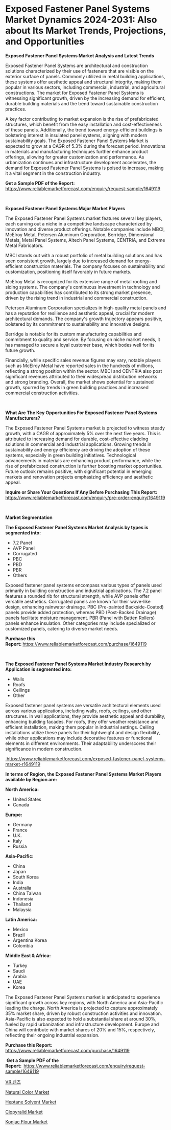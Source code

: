 <p><h1>Exposed Fastener Panel Systems Market Dynamics 2024-2031: Also about Its Market Trends, Projections, and Opportunities</h1></p><p><strong>Exposed Fastener Panel Systems Market Analysis and Latest Trends</strong></p>
<p><p>Exposed Fastener Panel Systems are architectural and construction solutions characterized by their use of fasteners that are visible on the exterior surface of panels. Commonly utilized in metal building applications, these systems offer aesthetic appeal and structural integrity, making them popular in various sectors, including commercial, industrial, and agricultural constructions. The market for Exposed Fastener Panel Systems is witnessing significant growth, driven by the increasing demand for efficient, durable building materials and the trend toward sustainable construction practices.</p><p>A key factor contributing to market expansion is the rise of prefabricated structures, which benefit from the easy installation and cost-effectiveness of these panels. Additionally, the trend toward energy-efficient buildings is bolstering interest in insulated panel systems, aligning with modern sustainability goals. The Exposed Fastener Panel Systems Market is expected to grow at a CAGR of 5.3% during the forecast period. Innovations in materials and manufacturing techniques further enhance product offerings, allowing for greater customization and performance. As urbanization continues and infrastructure development accelerates, the demand for Exposed Fastener Panel Systems is poised to increase, making it a vital segment in the construction industry.</p></p>
<p><strong>Get a Sample PDF of the Report:&nbsp;</strong> <a href="https://www.reliablemarketforecast.com/enquiry/request-sample/1649119?utm_campaign=1080&utm_medium=2&utm_source=Github&utm_content=ia&utm_term=19112024&utm_id=exposed-fastener-panel-systems">https://www.reliablemarketforecast.com/enquiry/request-sample/1649119</a></p>
<p>&nbsp;</p>
<p><strong>Exposed Fastener Panel Systems Major Market Players</strong></p>
<p><p>The Exposed Fastener Panel Systems market features several key players, each carving out a niche in a competitive landscape characterized by innovation and diverse product offerings. Notable companies include MBCI, McElroy Metal, Petersen Aluminum Corporation, Berridge, Dimensional Metals, Metal Panel Systems, Altech Panel Systems, CENTRIA, and Extreme Metal Fabricators.</p><p>MBCI stands out with a robust portfolio of metal building solutions and has seen consistent growth, largely due to increased demand for energy-efficient construction materials. The company focuses on sustainability and customization, positioning itself favorably in future markets. </p><p>McElroy Metal is recognized for its extensive range of metal roofing and siding systems. The company's continuous investment in technology and production capabilities has contributed to its strong market presence, driven by the rising trend in industrial and commercial construction. </p><p>Petersen Aluminum Corporation specializes in high-quality metal panels and has a reputation for resilience and aesthetic appeal, crucial for modern architectural demands. The company's growth trajectory appears positive, bolstered by its commitment to sustainability and innovative designs.</p><p>Berridge is notable for its custom manufacturing capabilities and commitment to quality and service. By focusing on niche market needs, it has managed to secure a loyal customer base, which bodes well for its future growth.</p><p>Financially, while specific sales revenue figures may vary, notable players such as McElroy Metal have reported sales in the hundreds of millions, reflecting a strong position within the sector. MBCI and CENTRIA also post significant revenues attributed to their widespread distribution networks and strong branding. Overall, the market shows potential for sustained growth, spurred by trends in green building practices and increased commercial construction activities.</p></p>
<p>&nbsp;</p>
<p><strong>What Are The Key Opportunities For Exposed Fastener Panel Systems Manufacturers?</strong></p>
<p><p>The Exposed Fastener Panel Systems market is projected to witness steady growth, with a CAGR of approximately 5% over the next five years. This is attributed to increasing demand for durable, cost-effective cladding solutions in commercial and industrial applications. Growing trends in sustainability and energy efficiency are driving the adoption of these systems, especially in green building initiatives. Technological advancements in materials are enhancing product performance, while the rise of prefabricated construction is further boosting market opportunities. Future outlook remains positive, with significant potential in emerging markets and renovation projects emphasizing efficiency and aesthetic appeal.</p></p>
<p><strong>Inquire or Share Your Questions If Any Before Purchasing This Report:</strong> <a href="https://www.reliablemarketforecast.com/enquiry/pre-order-enquiry/1649119?utm_campaign=1080&utm_medium=2&utm_source=Github&utm_content=ia&utm_term=19112024&utm_id=exposed-fastener-panel-systems">https://www.reliablemarketforecast.com/enquiry/pre-order-enquiry/1649119</a></p>
<p>&nbsp;</p>
<p><strong>Market Segmentation</strong></p>
<p><strong>The Exposed Fastener Panel Systems Market Analysis by types is segmented into:</strong></p>
<p><ul><li>7.2 Panel</li><li>AVP Panel</li><li>Corrugated</li><li>PBC</li><li>PBD</li><li>PBR</li><li>Others</li></ul></p>
<p><p>Exposed fastener panel systems encompass various types of panels used primarily in building construction and industrial applications. The 7.2 panel features a rounded rib for structural strength, while AVP panels offer versatile aesthetics. Corrugated panels are known for their wave-like design, enhancing rainwater drainage. PBC (Pre-painted Backside-Coated) panels provide added protection, whereas PBD (Post-Backed Drainage) panels facilitate moisture management. PBR (Panel with Batten Rollers) panels enhance insulation. Other categories may include specialized or customized panels, catering to diverse market needs.</p></p>
<p><strong>Purchase this Report:&nbsp;</strong><a href="https://www.reliablemarketforecast.com/purchase/1649119?utm_campaign=1080&utm_medium=2&utm_source=Github&utm_content=ia&utm_term=19112024&utm_id=exposed-fastener-panel-systems">https://www.reliablemarketforecast.com/purchase/1649119</a></p>
<p>&nbsp;</p>
<p><strong>The Exposed Fastener Panel Systems Market Industry Research by Application is segmented into:</strong></p>
<p><ul><li>Walls</li><li>Roofs</li><li>Ceilings</li><li>Other</li></ul></p>
<p><p>Exposed fastener panel systems are versatile architectural elements used across various applications, including walls, roofs, ceilings, and other structures. In wall applications, they provide aesthetic appeal and durability, enhancing building facades. For roofs, they offer weather resistance and efficient installation, making them popular in industrial settings. Ceiling installations utilize these panels for their lightweight and design flexibility, while other applications may include decorative features or functional elements in different environments. Their adaptability underscores their significance in modern construction.</p></p>
<p><a href="https://www.reliablemarketforecast.com/exposed-fastener-panel-systems-market-r1649119?utm_campaign=1080&utm_medium=2&utm_source=Github&utm_content=ia&utm_term=19112024&utm_id=exposed-fastener-panel-systems">&nbsp;https://www.reliablemarketforecast.com/exposed-fastener-panel-systems-market-r1649119</a></p>
<p><strong>In terms of Region, the Exposed Fastener Panel Systems Market Players available by Region are:</strong></p>
<p>
    <p> <strong> North America: </strong>
        <ul>
            <li>United States</li>
            <li>Canada</li>
        </ul>
        </p> 
    <p> <strong> Europe: </strong>
        <ul>
            <li>Germany</li>
            <li>France</li>
            <li>U.K.</li>
            <li>Italy</li>
            <li>Russia</li>
        </ul>
        </p> 
    <p> <strong> Asia-Pacific: </strong>
        <ul>
            <li>China</li>
            <li>Japan</li>
            <li>South Korea</li>
            <li>India</li>
            <li>Australia</li>
            <li>China Taiwan</li>
            <li>Indonesia</li>
            <li>Thailand</li>
            <li>Malaysia</li>
        </ul>
        </p> 
    <p> <strong> Latin America: </strong>
        <ul>
            <li>Mexico</li>
            <li>Brazil</li>
            <li>Argentina Korea</li>
            <li>Colombia</li>
        </ul>
        </p> 
    <p> <strong> Middle East & Africa: </strong>
        <ul>
            <li>Turkey</li>
            <li>Saudi</li>
            <li>Arabia</li>
            <li>UAE</li>
            <li>Korea</li>
        </ul>
    </p>
    </p>
<p><p>The Exposed Fastener Panel Systems market is anticipated to experience significant growth across key regions, with North America and Asia-Pacific leading the charge. North America is projected to capture approximately 35% market share, driven by robust construction activities and innovation. Asia-Pacific is also expected to hold a substantial share at around 30%, fueled by rapid urbanization and infrastructure development. Europe and China will contribute with market shares of 20% and 15%, respectively, reflecting their ongoing industrial expansion.</p></p>
<p><strong>Purchase this Report: </strong><a href="https://www.reliablemarketforecast.com/purchase/1649119?utm_campaign=1080&utm_medium=2&utm_source=Github&utm_content=ia&utm_term=19112024&utm_id=exposed-fastener-panel-systems">https://www.reliablemarketforecast.com/purchase/1649119</a></p>
<p>&nbsp;<strong>Get a Sample PDF of the Report:&nbsp;&nbsp;</strong><a href="https://www.reliablemarketforecast.com/enquiry/request-sample/1649119?utm_campaign=1080&utm_medium=2&utm_source=Github&utm_content=ia&utm_term=19112024&utm_id=exposed-fastener-panel-systems">https://www.reliablemarketforecast.com/enquiry/request-sample/1649119</a></p>
<p><strong></strong></p>
<p><p><a href="https://github.com/sougarounis/Market-Research-Report-List-6/blob/main/480369824747.md?utm_campaign=1080&utm_medium=2&utm_source=Github&utm_content=ia&utm_term=19112024&utm_id=exposed-fastener-panel-systems">VR 렌즈</a></p><p><a href="https://issuu.com/reportprime-2/docs/natural-color-market-size-2030.pptx_87b4af49d689ef?utm_campaign=1080&utm_medium=2&utm_source=Github&utm_content=ia&utm_term=19112024&utm_id=exposed-fastener-panel-systems">Natural Color Market</a></p><p><a href="https://issuu.com/reportprime-2/docs/heptane-solvent-market-size-2030.pp_9332e461f2cc4d?utm_campaign=1080&utm_medium=2&utm_source=Github&utm_content=ia&utm_term=19112024&utm_id=exposed-fastener-panel-systems">Heptane Solvent Market</a></p><p><a href="https://www.linkedin.com/pulse/clopyralid-market-size-status-forecast-2024-2031-westboro-nposc?utm_campaign=1080&utm_medium=2&utm_source=Github&utm_content=ia&utm_term=19112024&utm_id=exposed-fastener-panel-systems">Clopyralid Market</a></p><p><a href="https://www.linkedin.com/pulse/investing-konjac-flour-market-trends-leading-products-regional-xbsmf?utm_campaign=1080&utm_medium=2&utm_source=Github&utm_content=ia&utm_term=19112024&utm_id=exposed-fastener-panel-systems">Konjac Flour Market</a></p></p>